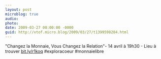 ```yaml
---
layout: post
microblog: true
audio: 
photo: 
date: 2009-03-27 00:00:00 -0000
guid: http://xtof.micro.blog/2009/03/27/t1399598284.html
---
```

"Changez la Monnaie, Vous Changez la Relation"- 14 avril à 19h30 - Lieu à trouver  [bit.ly/r1koq](http://bit.ly/r1koq) #exploracoeur #monnaielibre
